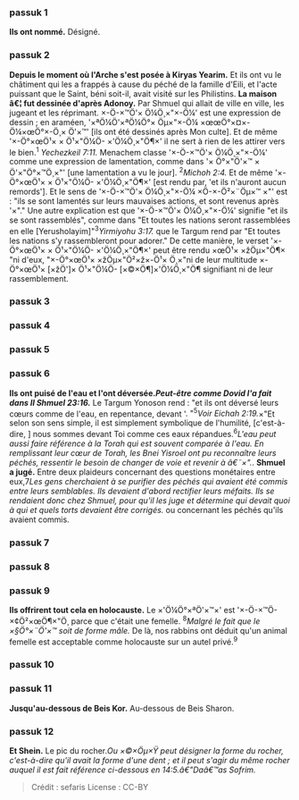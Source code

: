 
### passuk 1
<b>Ils ont nommé.</b> Désigné.

### passuk 2
<b>Depuis le moment où l'Arche s'est posée à Kiryas Yearim.</b> Et ils ont vu le châtiment qui les a frappés à cause du péché de la famille d'Eili, et l'acte puissant que le Saint, béni soit-il, avait visité sur les Philistins.
<b>La maison â€¦ fut dessinée d'après Adonoy.</b> Par Shmuel qui allait de ville en ville, les jugeant et les réprimant. 
<span>×-Ö-×™Ö'× Ö¼Ö¸×"×-Ö¼</span>' est une expression de dessin ; en araméen, '<span>×ªÖ¼Ö'×ªÖ¼Ö°× Öµ×"×-Ö¼ ×œœÖ°×¤×-Ö¼×œÖ°×-Ö¸× Ö'×™</span>' [ils ont été dessinés après Mon culte]. Et de même '<span>×-Ö°×œÖ¹× × Ö¹×"Ö¼Ö- ×'Ö¼Ö¸×"Ö¶×</span>' il ne sert à rien de les attirer vers le bien.<sup>1</sup><i class="footnote"> Yechezkeil 7:11. </i> Menachem classe '<span>×-Ö-×™Ö'× Ö¼Ö¸×"×-Ö¼</span>' comme une expression de lamentation, comme dans '<span>× Ö°×"Ö'×™ × Ö'×"Ö°×™Ö¸×"</span>' [une lamentation a vu le jour]. <sup>2</sup><i class="footnote">Michoh 2:4.</i> Et de même '<span>×-Ö°×œÖ¹× × Ö¹×"Ö¼Ö- ×'Ö¼Ö¸×"Ö¶×</span>' [est rendu par, 'et ils n'auront aucun remords']. Et le sens de '<span>×-Ö-×™Ö'× Ö¼Ö¸×"×-Ö¼ ×Ö-×-Ö²×¨Öµ×™ ×"</span>' est : "ils se sont lamentés sur leurs mauvaises actions, et sont revenus après '<span>×"</span>." Une autre explication est que '<span>×-Ö-×™Ö'× Ö¼Ö¸×"×-Ö¼</span>' signifie "et ils se sont rassemblés", comme dans "Et toutes les nations seront rassemblées en elle [Yerusholayim]"<sup>3</sup><i class="footnote">Yirmiyohu 3:17.</i> que le Targum rend par "Et toutes les nations s'y rassembleront pour adorer." De cette manière, le verset '<span>×-Ö°×œÖ¹× × Ö¹×"Ö¼Ö- ×'Ö¼Ö¸×"Ö¶×</span>' peut être rendu <span>×œÖ¹× ×žÖµ×"Ö¶×</span> "ni d'eux, "<span>×-Ö°×œÖ¹× ×žÖµ×"Ö²×ž×-Ö¹× Ö¸×</span>"ni de leur multitude <span>×-Ö°×œÖ¹× [×žÖ']× Ö¹×"Ö¼Ö- [×©×Ö¶]×'Ö¼Ö¸×"Ö¶</span> signifiant ni de leur rassemblement.

### passuk 3

### passuk 4

### passuk 5

### passuk 6
<b>Ils ont puisé de l'eau et l'ont déversée.</sup></sup><i class="footnote">Peut-être comme Dovid l'a fait dans II Shmuel 23:16.</i></b> Le Targum Yonoson rend : "et ils ont déversé leurs cœurs comme de l'eau, en repentance, devant '<span>. "<sup>5</sup><i class="footnote">Voir Eichah 2:19.</i></span><span>×"</span>Et selon son sens simple, il est simplement symbolique de l'humilité, [c'est-à-dire, ] nous sommes devant Toi comme ces eaux répandues.<sup>6</sup><i class="footnote">L'eau peut aussi faire référence à la Torah qui est souvent comparée à l'eau. En remplissant leur cœur de Torah, les Bnei Yisroel ont pu reconnaître leurs péchés, ressentir le besoin de changer de voie et revenir à â€˜<span>×"</span>.</i>.
<b>Shmuel a jugé.</b> Entre deux plaideurs concernant des questions monétaires entre eux,</sup>7</sup><i class="footnote">Les gens cherchaient à se purifier des péchés qui avaient été commis entre leurs semblables. Ils devaient d'abord rectifier leurs méfaits. Ils se rendaient donc chez Shmuel, pour qu'il les juge et détermine qui devait quoi à qui et quels torts devaient être corrigés.</i> ou concernant les péchés qu'ils avaient commis.

### passuk 7

### passuk 8

### passuk 9
<b>Ils offrirent tout cela en holocauste.</b> Le <span>×'Ö¼Ö°×ªÖ'×™×'</span> est '<span>×-Ö-×™Ö-×¢Ö²×œÖ¶×"Ö¸</span> parce que c'était une femelle. <sup>8</sup><i class="footnote">Malgré le fait que le <span>×§Ö°×¨Ö'×™</span> soit de forme mâle.</i> De là, nos rabbins ont déduit qu'un animal femelle est acceptable comme holocauste sur un autel privé.<sup>9</sup><i class="footnote"></i>

### passuk 10

### passuk 11
<b>Jusqu'au-dessous de Beis Kor.</b> Au-dessous de Beis Sharon.

### passuk 12
<b>Et Shein.</b> Le pic du rocher.</sup></sup><i class="footnote">Ou <span>×©×Öµ×Ÿ</span> peut désigner la forme du rocher, c'est-à-dire qu'il avait la forme d'une dent ; et il peut s'agir du même rocher auquel il est fait référence ci-dessous en 14:5.â€"Daâ€™as Sofrim.</i>

>Crédit : sefaris
>License : CC-BY